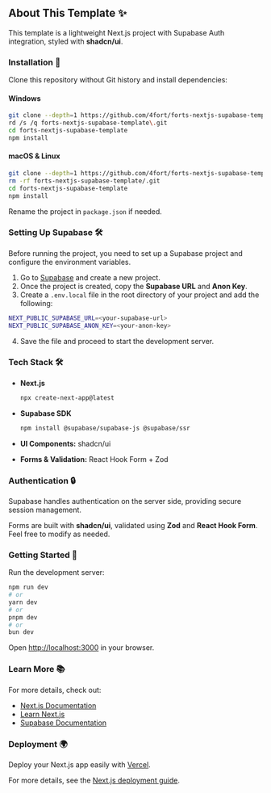 ## About This Template ✨

This template is a lightweight Next.js project with Supabase Auth integration, styled with **shadcn/ui**.

### Installation 🔧

Clone this repository without Git history and install dependencies:

#### Windows

```sh
git clone --depth=1 https://github.com/4fort/forts-nextjs-supabase-template.git
rd /s /q forts-nextjs-supabase-template\.git
cd forts-nextjs-supabase-template
npm install
```

#### macOS & Linux

```sh
git clone --depth=1 https://github.com/4fort/forts-nextjs-supabase-template.git
rm -rf forts-nextjs-supabase-template/.git
cd forts-nextjs-supabase-template
npm install
```

Rename the project in `package.json` if needed.

### Setting Up Supabase 🛠️

Before running the project, you need to set up a Supabase project and configure the environment variables.

1.  Go to [Supabase](https://supabase.com/) and create a new project.
2.  Once the project is created, copy the **Supabase URL** and **Anon Key**.
3.  Create a `.env.local` file in the root directory of your project and add the following:

```sh
NEXT_PUBLIC_SUPABASE_URL=<your-supabase-url>
NEXT_PUBLIC_SUPABASE_ANON_KEY=<your-anon-key>
```

4.  Save the file and proceed to start the development server.

### Tech Stack 🛠️

- **Next.js**

  ```sh
  npx create-next-app@latest
  ```

- **Supabase SDK**

  ```sh
  npm install @supabase/supabase-js @supabase/ssr
  ```

- **UI Components:** shadcn/ui
- **Forms & Validation:** React Hook Form + Zod

### Authentication 🔒

Supabase handles authentication on the server side, providing secure session management.

Forms are built with **shadcn/ui**, validated using **Zod** and **React Hook Form**. Feel free to modify as needed.

### Getting Started 🚀

Run the development server:

```sh
npm run dev
# or
yarn dev
# or
pnpm dev
# or
bun dev
```

Open [http://localhost:3000](http://localhost:3000/) in your browser.

### Learn More 📚

For more details, check out:

- [Next.js Documentation](https://nextjs.org/docs)
- [Learn Next.js](https://nextjs.org/learn)
- [Supabase Documentation](https://supabase.com/docs/guides)

### Deployment 🌍

Deploy your Next.js app easily with [Vercel](https://vercel.com/new?utm_medium=default-template&filter=next.js&utm_source=create-next-app&utm_campaign=create-next-app-readme).

For more details, see the [Next.js deployment guide](https://nextjs.org/docs/app/building-your-application/deploying).
